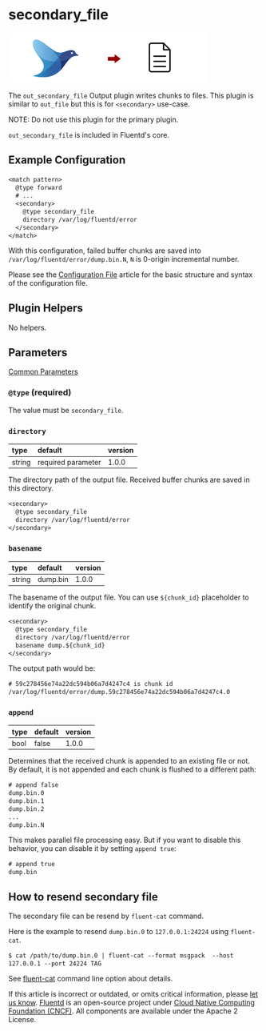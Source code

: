 # secondary\_file

![](../.gitbook/assets/file.png)

The `out_secondary_file` Output plugin writes chunks to files. This plugin is similar to `out_file` but this is for `<secondary>` use-case.

NOTE: Do not use this plugin for the primary plugin.

`out_secondary_file` is included in Fluentd's core.

## Example Configuration

```text
<match pattern>
  @type forward
  # ...
  <secondary>
    @type secondary_file
    directory /var/log/fluentd/error
  </secondary>
</match>
```

With this configuration, failed buffer chunks are saved into `/var/log/fluentd/error/dump.bin.N`, `N` is 0-origin incremental number.

Please see the [Configuration File](../configuration/config-file.md) article for the basic structure and syntax of the configuration file.

## Plugin Helpers

No helpers.

## Parameters

[Common Parameters](../configuration/plugin-common-parameters.md)

### `@type` \(required\)

The value must be `secondary_file`.

### `directory`

| type | default | version |
| :--- | :--- | :--- |
| string | required parameter | 1.0.0 |

The directory path of the output file. Received buffer chunks are saved in this directory.

```text
<secondary>
  @type secondary_file
  directory /var/log/fluentd/error
</secondary>
```

### `basename`

| type | default | version |
| :--- | :--- | :--- |
| string | dump.bin | 1.0.0 |

The basename of the output file. You can use `${chunk_id}` placeholder to identify the original chunk.

```text
<secondary>
  @type secondary_file
  directory /var/log/fluentd/error
  basename dump.${chunk_id}
</secondary>
```

The output path would be:

```text
# 59c278456e74a22dc594b06a7d4247c4 is chunk id
/var/log/fluentd/error/dump.59c278456e74a22dc594b06a7d4247c4.0
```

### `append`

| type | default | version |
| :--- | :--- | :--- |
| bool | false | 1.0.0 |

Determines that the received chunk is appended to an existing file or not. By default, it is not appended and each chunk is flushed to a different path:

```text
# append false
dump.bin.0
dump.bin.1
dump.bin.2
...
dump.bin.N
```

This makes parallel file processing easy. But if you want to disable this behavior, you can disable it by setting `append true`:

```text
# append true
dump.bin
```

## How to resend secondary file

The secondary file can be resend by `fluent-cat` command.

Here is the example to resend `dump.bin.0` to `127.0.0.1:24224` using `fluent-cat`.

```text
$ cat /path/to/dump.bin.0 | fluent-cat --format msgpack  --host 127.0.0.1 --port 24224 TAG
```

See [fluent-cat](../deployment/command-line-option.md#fluent-cat) command line option about details.

If this article is incorrect or outdated, or omits critical information, please [let us know](https://github.com/fluent/fluentd-docs-gitbook/issues?state=open). [Fluentd](http://www.fluentd.org/) is an open-source project under [Cloud Native Computing Foundation \(CNCF\)](https://cncf.io/). All components are available under the Apache 2 License.


